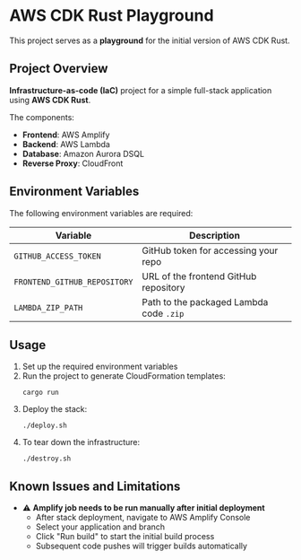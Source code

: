 # AWS CDK Rust Playground

This project serves as a **playground** for the initial version of AWS CDK Rust.

## Project Overview

**Infrastructure-as-code (IaC)** project for a simple full-stack application using **AWS CDK Rust**.  

The components:
- **Frontend**: AWS Amplify
- **Backend**: AWS Lambda  
- **Database**: Amazon Aurora DSQL  
- **Reverse Proxy**: CloudFront  

## Environment Variables

The following environment variables are required:

| Variable                     | Description                              |
|------------------------------|------------------------------------------|
| `GITHUB_ACCESS_TOKEN`        | GitHub token for accessing your repo     |
| `FRONTEND_GITHUB_REPOSITORY` | URL of the frontend GitHub repository    |
| `LAMBDA_ZIP_PATH`            | Path to the packaged Lambda code `.zip` |

## Usage

1. Set up the required environment variables
2. Run the project to generate CloudFormation templates:
   ```
   cargo run
   ```
3. Deploy the stack:
   ```
   ./deploy.sh
   ```
4. To tear down the infrastructure:
   ```
   ./destroy.sh
   ```

## Known Issues and Limitations

- ⚠️ **Amplify job needs to be run manually after initial deployment**
  - After stack deployment, navigate to AWS Amplify Console
  - Select your application and branch
  - Click "Run build" to start the initial build process
  - Subsequent code pushes will trigger builds automatically
